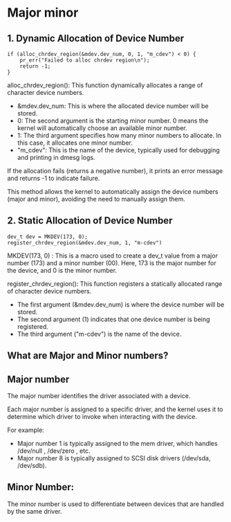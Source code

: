 # Major minor

## 1. Dynamic Allocation of Device Number
    if (alloc_chrdev_region(&mdev.dev_num, 0, 1, "m_cdev") < 0) {
        pr_err("Failed to alloc chrdev region\n");
        return -1;
    }

alloc_chrdev_region(): This function dynamically allocates a range of character device numbers.

- &mdev.dev_num: This is where the allocated device number will be stored.
- 0: The second argument is the starting minor number. 0 means the kernel will automatically choose an available minor number.
- 1: The third argument specifies how many minor numbers to allocate. In this case, it allocates one minor number.
- "m_cdev": This is the name of the device, typically used for debugging and printing in dmesg logs.
  
If the allocation fails (returns a negative number), it prints an error message and returns -1 to indicate failure.

This method allows the kernel to automatically assign the device numbers (major and minor), avoiding the need to manually assign them.

## 2. Static Allocation of Device Number

    dev_t dev = MKDEV(173, 0);
    register_chrdev_region(&mdev.dev_num, 1, "m-cdev")

MKDEV(173, 0) : This is a macro used to create a dev_t value from a major number (173) and a minor number (00). Here, 173 is the major number for the device, and 0 is the minor number.

register_chrdev_region(): This function registers a statically allocated range of character device numbers.

- The first argument (&mdev.dev_num) is where the device number will be stored.
- The second argument (1) indicates that one device number is being registered.
- The third argument ("m-cdev") is the name of the device.

 ## What are Major and Minor numbers?

 ## Major number
The major number identifies the driver associated with a device.
  
Each major number is assigned to a specific driver, and the kernel uses it to determine which driver to invoke when interacting with the device.
  
For example:

- Major number 1 is typically assigned to the mem driver, which handles /dev/null , /dev/zero , etc.
- Major number 8 is typically assigned to SCSI disk drivers (/dev/sda, /dev/sdb).
## Minor Number:
The minor number is used to differentiate between devices that are handled by the same driver.
